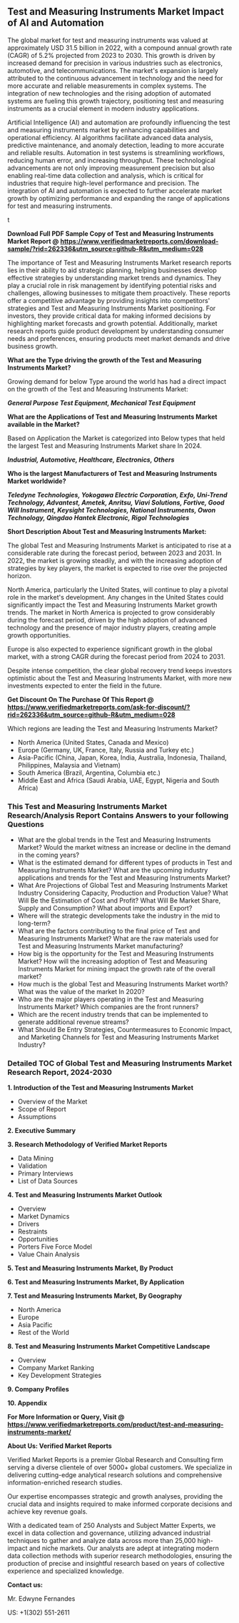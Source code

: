 <h2>Test and Measuring Instruments Market Impact of AI and Automation</h2><p>The global market for test and measuring instruments was valued at approximately USD 31.5 billion in 2022, with a compound annual growth rate (CAGR) of 5.2% projected from 2023 to 2030. This growth is driven by increased demand for precision in various industries such as electronics, automotive, and telecommunications. The market's expansion is largely attributed to the continuous advancement in technology and the need for more accurate and reliable measurements in complex systems. The integration of new technologies and the rising adoption of automated systems are fueling this growth trajectory, positioning test and measuring instruments as a crucial element in modern industry applications.</p><p>Artificial Intelligence (AI) and automation are profoundly influencing the test and measuring instruments market by enhancing capabilities and operational efficiency. AI algorithms facilitate advanced data analysis, predictive maintenance, and anomaly detection, leading to more accurate and reliable results. Automation in test systems is streamlining workflows, reducing human error, and increasing throughput. These technological advancements are not only improving measurement precision but also enabling real-time data collection and analysis, which is critical for industries that require high-level performance and precision. The integration of AI and automation is expected to further accelerate market growth by optimizing performance and expanding the range of applications for test and measuring instruments.</p>t</p><p id="" class=""><strong>Download Full PDF Sample Copy of Test and Measuring Instruments Market Report @ <a href="https://www.verifiedmarketreports.com/download-sample/?rid=262336&utm_source=github-R&utm_medium=028" target="_blank">https://www.verifiedmarketreports.com/download-sample/?rid=262336&utm_source=github-R&utm_medium=028</a></strong></p><p>The importance of&nbsp;Test and Measuring Instruments Market research reports lies in their ability to aid strategic planning, helping businesses develop effective strategies by understanding market trends and dynamics. They play a crucial role in risk management by identifying potential risks and challenges, allowing businesses to mitigate them proactively. These reports offer a competitive advantage by providing insights into competitors' strategies and Test and Measuring Instruments Market positioning. For investors, they provide critical data for making informed decisions by highlighting market forecasts and growth potential. Additionally, market research reports guide product development by understanding consumer needs and preferences, ensuring products meet market demands and drive business growth.</p><p><strong>What are the&nbsp;Type driving the growth of the Test and Measuring Instruments Market?</strong></p><p id="" class="">Growing demand for below Type around the world has had a direct impact on the growth of the Test and Measuring Instruments Market:</p><em><strong>General Purpose Test Equipment, Mechanical Test Equipment</strong></em></p><strong>What are the&nbsp;Applications&nbsp;of Test and Measuring Instruments Market available in the Market?</strong></p><p id="" class="">Based on Application the Market is categorized into Below types that held the largest Test and Measuring Instruments Market share In 2024.</p><em><strong>Industrial, Automotive, Healthcare, Electronics, Others</strong></em></p><strong>Who is the largest Manufacturers of Test and Measuring Instruments Market worldwide?</strong></p><p><em><strong>Teledyne Technologies, Yokogawa Electric Corporation, Exfo, Uni-Trend Technology, Advantest, Ametek, Anritsu, Viavi Solutions, Fortive, Good Will Instrument, Keysight Technologies, National Instruments, Owon Technology, Qingdao Hantek Electronic, Rigol Technologies</strong></em></p><p id="" class=""><strong>Short Description About Test and Measuring Instruments Market:</strong></p><p>The global Test and Measuring Instruments Market is anticipated to rise at a considerable rate during the forecast period, between 2023 and 2031. In 2022, the market is growing steadily, and with the increasing adoption of strategies by key players, the market is expected to rise over the projected horizon.</p><p>North America, particularly the United States, will continue to play a pivotal role in the market's development. Any changes in the United States could significantly impact the Test and Measuring Instruments Market growth trends. The market in North America is projected to grow considerably during the forecast period, driven by the high adoption of advanced technology and the presence of major industry players, creating ample growth opportunities.</p><p>Europe is also expected to experience significant growth in the global market, with a strong CAGR during the forecast period from 2024 to 2031.</p><p>Despite intense competition, the clear global recovery trend keeps investors optimistic about the Test and Measuring Instruments Market, with more new investments expected to enter the field in the future.</p><p id="" class=""><strong>Get Discount On The Purchase Of This Report @ <a href="https://www.verifiedmarketreports.com/ask-for-discount/?rid=262336&utm_source=github-R&utm_medium=028" target="_blank">https://www.verifiedmarketreports.com/ask-for-discount/?rid=262336&utm_source=github-R&utm_medium=028</a></strong></p>Which regions are leading the Test and Measuring Instruments Market?</p><ul><li>North America (United States, Canada and Mexico)</li><li>Europe (Germany, UK, France, Italy, Russia and Turkey etc.)</li><li>Asia-Pacific (China, Japan, Korea, India, Australia, Indonesia, Thailand, Philippines, Malaysia and Vietnam)</li><li>South America (Brazil, Argentina, Columbia etc.)</li><li>Middle East and Africa (Saudi Arabia, UAE, Egypt, Nigeria and South Africa)</li></ul><h3 id="" class="">This Test and Measuring Instruments Market Research/Analysis Report Contains Answers to your following Questions</h3><ul><li>What are the global trends in the Test and Measuring Instruments Market? Would the market witness an increase or decline in the demand in the coming years?</li><li>What is the estimated demand for different types of products in Test and Measuring Instruments Market? What are the upcoming industry applications and trends for the Test and Measuring Instruments Market?</li><li>What Are Projections of Global Test and Measuring Instruments Market Industry Considering Capacity, Production and Production Value? What Will Be the Estimation of Cost and Profit? What Will Be Market Share, Supply and Consumption? What about imports and Export?</li><li>Where will the strategic developments take the industry in the mid to long-term?</li><li>What are the factors contributing to the final price of Test and Measuring Instruments Market? What are the raw materials used for Test and Measuring Instruments Market manufacturing?</li><li>How big is the opportunity for the Test and Measuring Instruments Market? How will the increasing adoption of Test and Measuring Instruments Market for mining impact the growth rate of the overall market?</li><li>How much is the global Test and Measuring Instruments Market worth? What was the value of the market In 2020?</li><li>Who are the major players operating in the Test and Measuring Instruments Market? Which companies are the front runners?</li><li>Which are the recent industry trends that can be implemented to generate additional revenue streams?</li><li>What Should Be Entry Strategies, Countermeasures to Economic Impact, and Marketing Channels for Test and Measuring Instruments Market Industry?</li></ul><h3 id="" class="">Detailed TOC of Global Test and Measuring Instruments Market Research Report, 2024-2030</h3><p id="" class=""><strong>1. Introduction of the Test and Measuring Instruments Market</strong></p><ul><li>Overview of the Market</li><li>Scope of Report</li><li>Assumptions</li></ul><p id="" class=""><strong>2. Executive Summary</strong></p><p id="" class=""><strong>3. Research Methodology of Verified Market Reports</strong></p><ul><li>Data Mining</li><li>Validation</li><li>Primary Interviews</li><li>List of Data Sources</li></ul><p id="" class=""><strong>4. Test and Measuring Instruments Market Outlook</strong></p><ul><li>Overview</li><li>Market Dynamics</li><li>Drivers</li><li>Restraints</li><li>Opportunities</li><li>Porters Five Force Model</li><li>Value Chain Analysis</li></ul><p id="" class=""><strong>5. Test and Measuring Instruments Market, By Product</strong></p><p id="" class=""><strong>6. Test and Measuring Instruments Market, By Application</strong></p><p id="" class=""><strong>7. Test and Measuring Instruments Market, By Geography</strong></p><ul><li>North America</li><li>Europe</li><li>Asia Pacific</li><li>Rest of the World</li></ul><p id="" class=""><strong>8. Test and Measuring Instruments Market Competitive Landscape</strong></p><ul><li>Overview</li><li>Company Market Ranking</li><li>Key Development Strategies</li></ul><p id="" class=""><strong>9. Company Profiles</strong></p><p id="" class=""><strong>10. Appendix</strong></p><p id="" class=""><strong>For More Information or Query, Visit @ <a href="https://www.verifiedmarketreports.com/product/test-and-measuring-instruments-market/" target="_blank">https://www.verifiedmarketreports.com/product/test-and-measuring-instruments-market/</a></strong></p><p id="" class=""><strong>About Us: Verified Market Reports</strong></p><p id="" class="">Verified Market Reports is a premier Global Research and Consulting firm serving a diverse clientele of over 5000+ global customers. We specialize in delivering cutting-edge analytical research solutions and comprehensive information-enriched research studies.</p><p id="" class="">Our expertise encompasses strategic and growth analyses, providing the crucial data and insights required to make informed corporate decisions and achieve key revenue goals.</p><p id="" class="">With a dedicated team of 250 Analysts and Subject Matter Experts, we excel in data collection and governance, utilizing advanced industrial techniques to gather and analyze data across more than 25,000 high-impact and niche markets. Our analysts are adept at integrating modern data collection methods with superior research methodologies, ensuring the production of precise and insightful research based on years of collective experience and specialized knowledge.</p><p id="" class=""><strong>Contact us:</strong></p><p id="" class="">Mr. Edwyne Fernandes</p><p id="" class="">US: +1(302) 551-2611</p>
